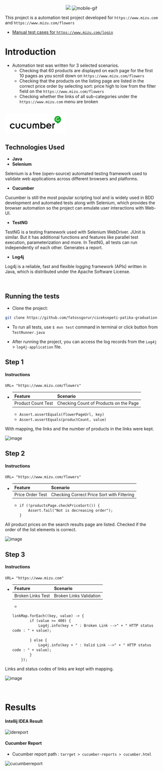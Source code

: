 <p align="center">
<img src="https://uploads-ssl.webflow.com/6097e0eca1e87557da031fef/609859a191abe5d64b17fed3_Patika%20logo-p-500.png" width="140"/>
<img src="https://cdn03.ciceksepeti.com/Themes/Ciceksepeti/Assets/images/ciceksepeti-logo-146.png?v=3.1.1.38564" alt="mobile-gif" width="150"/>
</p>

This project is a automation test project developed for ```https://www.mizu.com``` and ```https://www.mizu.com/flowers```

- [Manual test cases for ```https://www.mizu.com/login```](https://github.com/fatossgorur/ciceksepeti-patika-graduation-project/blob/main/Automation%20Test/Login%20Test%20Cases.xlsx)

# Introduction

+ Automation test was written for 3 selected scenarios.
    +  Checking that 60 products are displayed on each page for the first 10 pages as you scroll down on ```https://www.mizu.com/flowers```
    +  Checking that the products on the listing page are listed in the correct price order by selecting sort: price high to low from the filter field on the ```https://www.mizu.com/flowers```
    +  Checking whether the links of all sub-categories under the ```https://www.mizu.com``` menu are broken

<br>

<img src="report/cucumber.png" alt="cucumber" width="200"/>

## Technologies Used

- **Java**
- **Selenium**

Selenium is a free (open-source) automated testing framework used to validate web applications across different browsers and platforms. 

- **Cucumber**

Cucumber is still the most popular scripting tool and is widely used in BDD development and automated tests along with Selenium, which provides the browser automation so the project can emulate user interactions with Web-UI.

- **TestNG**
 
TestNG is a testing framework used with Selenium WebDriver. JUnit is similar. But it has additional functions and features like parallel test execution, parameterization and more. In TestNG, all tests can run independently of each other. Generates a report. 

- **Log4j**

Log4j is a reliable, fast and flexible logging framework (APIs) written in Java, which is distributed under the Apache Software License. 

<br>

## Running the tests

- Clone the project:

```sh
git clone https://github.com/fatossgorur/ciceksepeti-patika-graduation-project.git
```
- To run all tests, use ```$ mvn test``` command in terminal or click button from ```TestRunner.java ``` 

- After running the project, you can access the log records from the ```Log4j``` > ```log4j-application``` file.


## Step 1

#### Instructions

```URL= "https://www.mizu.com/flowers"```

+ | Feature  |Scenario|
  |--------------|-------|
  | 	Product Count Test |Checking Count of Products on the Page|
    +  ```Assert.assertEquals(flowerPageUrl, key)```
    + ```Assert.assertEquals(productCount, value)``` 

With mapping, the links and the number of products in the links were kept.

![image](https://user-images.githubusercontent.com/55894683/149993988-8ebc05ca-8b6a-404b-9ce5-627e86bf6e9a.png)


## Step 2

#### Instructions

```URL= "https://www.mizu.com/flowers"```

+ | Feature  |Scenario|
  |--------------|-------|
  | 	Price Order Test |Checking Correct Price Sort with Filtering|
    + 
        ```
       if (!productsPage.checkPriceSort()) {
            Assert.fail("Not is decreasing order");
        }
        ``` 

All product prices on the search results page are listed. Checked if the order of the list elements is correct.

![image](https://user-images.githubusercontent.com/55894683/149994191-89d5d945-89f5-4afd-9afa-6e6f02ec3023.png)

## Step 3

#### Instructions

```URL= "https://www.mizu.com"```

+ | Feature  |Scenario|
  |--------------|-------|
  | 	Broken Links Test |Broken Links Validation|
    + 
    ``` 
    linkMap.forEach((key, value) -> {
            if (value >= 400) {
                Log4j.info(key + " : Broken Link -->" + " HTTP status code : " + value);

            } else {
                Log4j.info(key + " : Valid Link -->" + " HTTP status code : " + value);
            }
        });
   ``` 

Links and status codes of links are kept with mapping.

![image](https://user-images.githubusercontent.com/55894683/149994941-3d38ba94-51ec-45d4-89f9-ce9d385545be.png)
  
<br>

# Results

#### Intellij IDEA Result

![idereport](https://user-images.githubusercontent.com/55894683/149998095-3c3c346f-b410-4e95-af09-9da96e5bc8d2.png)


#### Cucumber Report

- Cucumber report path : ```tarrget > cucumber-reports > cucumber.html```
  
![cucumberreport](https://user-images.githubusercontent.com/55894683/149998083-1206cfb5-070e-4961-a214-7cb118c12516.png)







